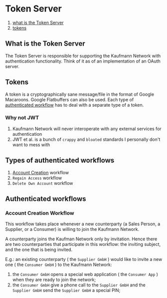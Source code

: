 # Token Server

 1. [what is the Token Server](#what-is-the-token-server)
 2. [tokens](#tokens)

## What is the Token Server

The Token Server is responsible for supporting the Kaufmann Network with authentication functionality. Think of it as of an implementation of an OAuth server.

## Tokens

A token is a cryptographically sane message/file in the format of Google Macaroons. Google Flatbuffers can also be used.
Each type of [authenticated workflow](#types-of-authenticated-workflows) has to deal with a separate type of a token.

### Why not JWT

1. Kaufmann Network will never interoperate with any external services for authentication
2. JWT et al. is a bunch of `crappy` and `bloated` standards I personally don't want to mess with

## Types of authenticated workflows

1. [Account Creation](#account-creation-workflow) workflow
2. `Regain Access` workflow
3. `Delete Own Account` workflow


## Authenticated workflows

### Account Creation Workflow

This workflow takes place whenever a new counterparty (a Sales Person, a Supplier, or a Consumer) is willing to join the Kaufmann Network.

A counterparty joins the Kaufman Network only by invitation. Hence there are two counterparties that participate in this workflow: the inviting subject, and the one that is being invited.

E.g.: an existing counterparty ( the `Supplier GmbH` ) would like to invite a new one ( the `Consumer GmbH` ) to the Kaufmann Network:

1. the `Consumer GmbH` opens a special web application ( the `Consumer App` ) when they are ready to join the network;
2. the `Consumer GmbH` give a phone call to the `Supplier GmbH` and the `Supplier GmbH` send the `Supplier GmbH` a special PIN;
